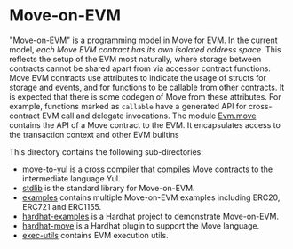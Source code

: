 # Move-on-EVM

"Move-on-EVM" is a programming model in Move for EVM. In the current model, *each Move EVM contract has its own isolated address space*. This reflects the setup of the EVM most naturally, where storage between contracts cannot be shared apart from via accessor contract functions. Move EVM contracts use attributes to indicate the usage of structs for storage and events, and for functions to be callable from other contracts. It is expected that there is some codegen of Move from these attributes. For example, functions marked as `callable` have a generated API for cross-contract EVM call and delegate invocations. The module [Evm.move](./stdlib/sources/Evm.move) contains the API of a Move contract to the EVM. It encapsulates access to the transaction context and other EVM builtins

This directory contains the following sub-directories:
- [move-to-yul](./move-to-yul) is a cross compiler that compiles Move contracts to the intermediate language Yul.
- [stdlib](./stdlib) is the standard library for Move-on-EVM.
- [examples](./examples) contains multiple Move-on-EVM examples including ERC20, ERC721 and ERC1155.
- [hardhat-examples](./hardhat-examples) is a Hardhat project to demonstrate Move-on-EVM.
- [hardhat-move](./hardhat-move) is a Hardhat plugin to support the Move language.
- [exec-utils](./exec-utils) contains EVM execution utils.
